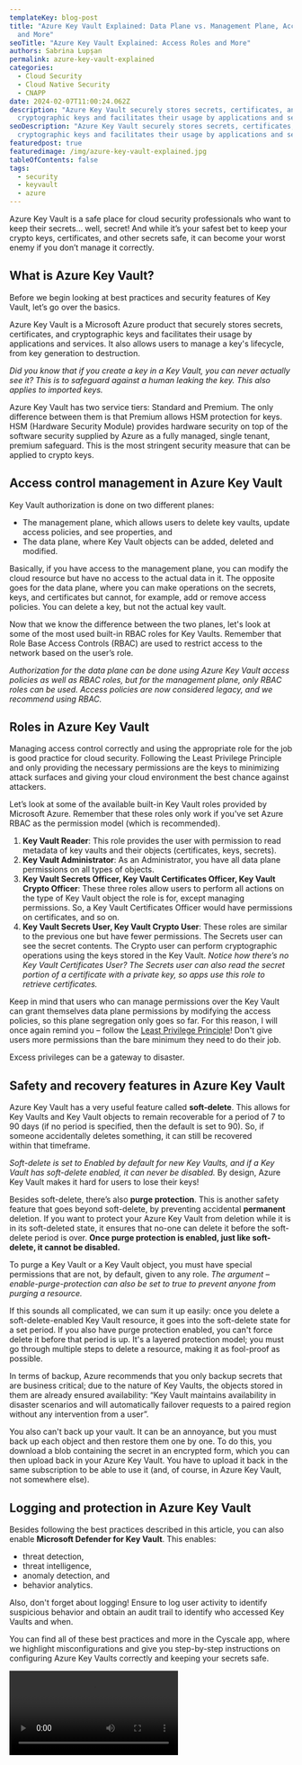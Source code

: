 ```yaml
---
templateKey: blog-post
title: "Azure Key Vault Explained: Data Plane vs. Management Plane, Access Roles
  and More"
seoTitle: "Azure Key Vault Explained: Access Roles and More"
authors: Sabrina Lupșan
permalink: azure-key-vault-explained
categories:
  - Cloud Security
  - Cloud Native Security
  - CNAPP
date: 2024-02-07T11:00:24.062Z
description: "Azure Key Vault securely stores secrets, certificates, and
  cryptographic keys and facilitates their usage by applications and services. "
seoDescription: "Azure Key Vault securely stores secrets, certificates, and
  cryptographic keys and facilitates their usage by applications and services. "
featuredpost: true
featuredimage: /img/azure-key-vault-explained.jpg
tableOfContents: false
tags:
  - security
  - keyvault
  - azure
---
```

<!--StartFragment-->

Azure Key Vault is a safe place for cloud security professionals who want to keep their secrets… well, secret! And while it’s your safest bet to keep your crypto keys, certificates, and other secrets safe, it can become your worst enemy if you don’t manage it correctly. 

## What is Azure Key Vault? 

Before we begin looking at best practices and security features of Key Vault, let’s go over the basics. 

Azure Key Vault is a Microsoft Azure product that securely stores secrets, certificates, and cryptographic keys and facilitates their usage by applications and services. It also allows users to manage a key's lifecycle, from key generation to destruction. 

*Did you know that if you create a key in a Key Vault, you can never actually see it? This is to safeguard against a human leaking the key. This also applies to imported keys.* 

Azure Key Vault has two service tiers: Standard and Premium. The only difference between them is that Premium allows HSM protection for keys. HSM (Hardware Security Module) provides hardware security on top of the software security supplied by Azure as a fully managed, single tenant, premium safeguard. This is the most stringent security measure that can be applied to crypto keys. 

## Access control management in Azure Key Vault 

Key Vault authorization is done on two different planes: 

* The management plane, which allows users to delete key vaults, update access policies, and see properties, and 
* The data plane, where Key Vault objects can be added, deleted and modified. 

Basically, if you have access to the management plane, you can modify the cloud resource but have no access to the actual data in it. The opposite goes for the data plane, where you can make operations on the secrets, keys, and certificates but cannot, for example, add or remove access policies. You can delete a key, but not the actual key vault. 

Now that we know the difference between the two planes, let's look at some of the most used built-in RBAC roles for Key Vaults. Remember that Role Base Access Controls (RBAC) are used to restrict access to the network based on the user’s role. 

*Authorization for the data plane can be done using Azure Key Vault access policies as well as RBAC roles, but for the management plane, only RBAC roles can be used. Access policies are now considered legacy, and we recommend using RBAC.* 

## Roles in Azure Key Vault 

Managing access control correctly and using the appropriate role for the job is good practice for cloud security. Following the Least Privilege Principle and only providing the necessary permissions are the keys to minimizing attack surfaces and giving your cloud environment the best chance against attackers. 

Let’s look at some of the available built-in Key Vault roles provided by Microsoft Azure. Remember that these roles only work if you've set Azure RBAC as the permission model (which is recommended). 

1. **Key Vault Reader**: This role provides the user with permission to read metadata of key vaults and their objects (certificates, keys, secrets). 
2. **Key Vault Administrator**: As an Administrator, you have all data plane permissions on all types of objects. 
3. **Key Vault Secrets Officer, Key Vault Certificates Officer, Key Vault Crypto Officer**: These three roles allow users to perform all actions on the type of Key Vault object the role is for, except managing permissions. So, a Key Vault Certificates Officer would have permissions on certificates, and so on. 
4. **Key Vault Secrets User, Key Vault Crypto User**: These roles are similar to the previous one but have fewer permissions. The Secrets user can see the secret contents. The Crypto user can perform cryptographic operations using the keys stored in the Key Vault. *Notice how there’s no Key Vault Certificates User? The Secrets user can also read the secret portion of a certificate with a private key, so apps use this role to retrieve certificates.* 

Keep in mind that users who can manage permissions over the Key Vault can grant themselves data plane permissions by modifying the access policies, so this plane segregation only goes so far. For this reason, I will once again remind you – follow the [Least Privilege Principle](https://cyscale.com/blog/check-for-least-privilege/)! Don't give users more permissions than the bare minimum they need to do their job.  

Excess privileges can be a gateway to disaster.  

## Safety and recovery features in Azure Key Vault 

Azure Key Vault has a very useful feature called **soft-delete**. This allows for Key Vaults and Key Vault objects to remain recoverable for a period of 7 to 90 days (if no period is specified, then the default is set to 90). So, if someone accidentally deletes something, it can still be recovered within that timeframe. 

*Soft-delete is set to Enabled by default for new Key Vaults, and if a Key Vault has soft-delete enabled, it can never be disabled.* By design, Azure Key Vault makes it hard for users to lose their keys! 

Besides soft-delete, there’s also **purge protection**. This is another safety feature that goes beyond soft-delete, by preventing accidental **permanent** deletion. If you want to protect your Azure Key Vault from deletion while it is in its soft-deleted state, it ensures that no-one can delete it before the soft-delete period is over. **Once purge protection is enabled, just like soft-delete, it cannot be disabled.**  

To purge a Key Vault or a Key Vault object, you must have special permissions that are not, by default, given to any role. *The argument –enable-purge-protection can also be set to true to prevent anyone from purging a resource.*  

If this sounds all complicated, we can sum it up easily: once you delete a soft-delete-enabled Key Vault resource, it goes into the soft-delete state for a set period. If you also have purge protection enabled, you can't force delete it before that period is up. It's a layered protection model; you must go through multiple steps to delete a resource, making it as fool-proof as possible.  

In terms of backup, Azure recommends that you only backup secrets that are business critical; due to the nature of Key Vaults, the objects stored in them are already ensured availability: “Key Vault maintains availability in disaster scenarios and will automatically failover requests to a paired region without any intervention from a user”.  

You also can't back up your vault. It can be an annoyance, but you must back up each object and then restore them one by one. To do this, you download a blob containing the secret in an encrypted form, which you can then upload back in your Azure Key Vault. You have to upload it back in the same subscription to be able to use it (and, of course, in Azure Key Vault, not somewhere else). 

## Logging and protection in Azure Key Vault 

Besides following the best practices described in this article, you can also enable **Microsoft Defender for Key Vault**. This enables: 

* threat detection,  
* threat intelligence,  
* anomaly detection, and  
* behavior analytics. 

Also, don't forget about logging! Ensure to log user activity to identify suspicious behavior and obtain an audit trail to identify who accessed Key Vaults and when. 

You can find all of these best practices and more in the Cyscale app, where we highlight misconfigurations and give you step-by-step instructions on configuring Azure Key Vaults correctly and keeping your secrets safe. 

<video width="auto" height="auto" controls="" tabindex="2"><source src="https://d3n52qn7viv754.cloudfront.net/videos/data-security-tour.mp4" type="video/mp4">Your browser does not support the video tag.</video>

<!--EndFragment-->